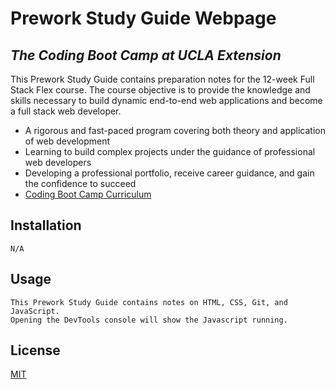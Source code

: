 # Prework Study Guide Webpage

## _The Coding Boot Camp at UCLA Extension_

This Prework Study Guide contains preparation notes for the 12-week Full Stack Flex course. The course objective is to provide the knowledge and skills necessary to build dynamic end-to-end web applications and become a full stack web developer.

- A rigorous and fast-paced program covering both theory and application of web development
- Learning to build complex projects under the guidance of professional web developers
- Developing a professional portfolio, receive career guidance, and gain the confidence to succeed
- [Coding Boot Camp Curriculum](https://bootcamp.uclaextension.edu/coding/curriculum/)

## Installation
```
N/A
```

## Usage
```
This Prework Study Guide contains notes on HTML, CSS, Git, and JavaScript. 
Opening the DevTools console will show the Javascript running.
``` 

## License
[MIT](./LICENSE)

